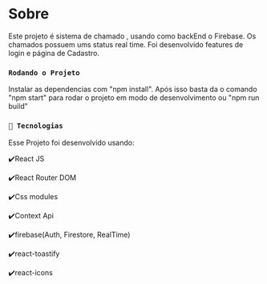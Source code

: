 # Sobre

Este projeto é sistema de chamado , usando como backEnd o Firebase.
Os chamados possuem ums status real time.
Foi desenvolvido features de login e página de Cadastro.

### `Rodando o Projeto `

Instalar as dependencias com "npm install".
Após isso basta da o comando "npm start" para rodar o projeto em modo de desenvolvimento ou "npm run build"

### `🚀 Tecnologias `

Esse Projeto foi desenvolvido usando:

✔️React JS

✔️React Router DOM

✔️Css modules

✔️Context Api

✔️firebase(Auth, Firestore, RealTime)

✔️react-toastify

✔️react-icons
